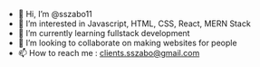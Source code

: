 - 👋 Hi, I’m @sszabo11
- 👀 I’m interested in Javascript, HTML, CSS, React, MERN Stack
- 🌱 I’m currently learning fullstack development
- 💞️ I’m looking to collaborate on making websites for people
- 📫 How to reach me  :    clients.sszabo@gmail.com

<!---
sszabo11/sszabo11 is a ✨ special ✨ repository because its `README.md` (this file) appears on your GitHub profile.
You can click the Preview link to take a look at your changes.
--->
